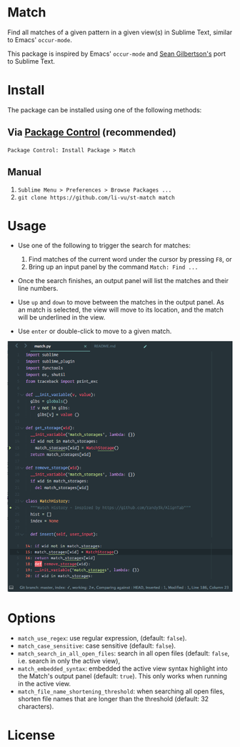 # Match

Find all matches of a given pattern in a given view(s) in Sublime Text, similar to Emacs' `occur-mode`.

This package is inspired by Emacs' `occur-mode` and [Sean Gilbertson's](https://github.com/dreki/sublime-occur) port to Sublime Text.

# Install

The package can be installed using one of the following methods:

## Via [Package Control](https://packagecontrol.io) (recommended)

`Package Control: Install Package > Match`

## Manual

1. `Sublime Menu > Preferences > Browse Packages ...`
2. `git clone https://github.com/li-vu/st-match match`

# Usage

- Use one of the following to trigger the search for matches:
    1. Find matches of the current word under the cursor by pressing `F8`, or
    2. Bring up an input panel by the command `Match: Find ...`

- Once the search finishes, an output panel will list the matches and their line numbers.

- Use `up` and `down` to move between the matches in the output panel. As an match is selected, the view will move to its location, and the match will be underlined in the view.

- Use `enter` or double-click to move to a given match.

![screen](screen.png)

# Options

- `match_use_regex`: use regular expression, (default: `false`).
- `match_case_sensitive`: case sensitive (default: `false`).
- `match_search_in_all_open_files`: search in all open files (default: `false`, i.e. search in only the active view),
- `match_embedded_syntax`: embedded the active view syntax highlight into the Match's output panel (default: `true`). This only works when running in the active view.
- `match_file_name_shortening_threshold`: when searching all open files, shorten file names that are longer than the threshold (default: 32 characters).

# License

